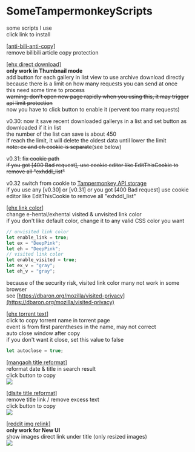 # SomeTampermonkeyScripts  
some scripts I use  
click link to install  

[[anti-bili-anti-copy]](https://github.com/x94fujo6rpg/SomeTampermonkeyScripts/raw/master/anti-bili-anti-copy.user.js)  
remove bilibili article copy protection  

[[ehx direct download]](https://github.com/x94fujo6rpg/SomeTampermonkeyScripts/raw/master/ehx_direct_download.user.js)  
**only work in Thumbnail mode**  
add button for each gallery in list view to use archive download directly  
because there is a limit on how many requests you can send at once  
this need some time to process  
~~warning: don't open new page rapidly when you using this, it may trigger api limit protection~~  
now you have to click button to enable it (pervent too many requests)  

v0.30: now it save recent downloaded gallerys in a list and set button as downloaded if it in list  
the number of the list can save is about 450  
if reach the limit, it will delete the oldest data until lower the limit  
~~note: ex and eh cookie is separate~~(see below)  

v0.31: ~~fix cookie path~~  
~~if you got [400 Bad request], use cookie editor like EditThisCookie to remove all "exhddl_list"~~  

v0.32 switch from cookie to [Tampermonkey API storage](https://www.tampermonkey.net/documentation.php)  
if you use any [v0.30] or [v0.31] or you got [400 Bad request] 
use cookie editor like EditThisCookie to remove all "exhddl_list"  

[[ehx link color]](https://github.com/x94fujo6rpg/SomeTampermonkeyScripts/raw/master/ehx_link_color.user.js)  
change e-hentai/exhentai visited & unvisited link color  
if you don't like default color, change it to any valid CSS color you want  
```js
// unvisited link color
let enable_link = true;
let ex = "DeepPink";
let eh = "DeepPink";
// visited link color
let enable_visited = true;
let ex_v = "gray";
let eh_v = "gray";
```
because of the security risk, visited link color many not work in some browser  
see [https://dbaron.org/mozilla/visited-privacy](https://dbaron.org/mozilla/visited-privacy)  

[[ehx torrent text]](https://github.com/x94fujo6rpg/SomeTampermonkeyScripts/raw/master/ehx_torrent_text.user.js)  
click to copy torrent name in torrent page  
event is from first parentheses in the name, may not correct  
auto close window after copy  
if you don't want it close, set this value to false  
```js
let autoclose = true;
``` 

[[mangaoh title reformat]](https://github.com/x94fujo6rpg/SomeTampermonkeyScripts/raw/master/mangaoh_title_reformat.user.js)  
reformat date & title in search result  
click button to copy  
![](https://i.imgur.com/amKQlOX.jpg)  

[[dlsite title reformat]](https://github.com/x94fujo6rpg/SomeTampermonkeyScripts/raw/master/dlsite_title_reformat.user.js)  
remove title link / remove excess text  
click button to copy  
![](https://i.imgur.com/1IEqFnA.jpg)  

[[reddit img relink]](https://github.com/x94fujo6rpg/SomeTampermonkeyScripts/raw/master/reddit_img_relink.user.js)  
**only work for New UI**  
show images direct link under title (only resized images)  
![](https://i.imgur.com/pw1fW6X.jpg)  